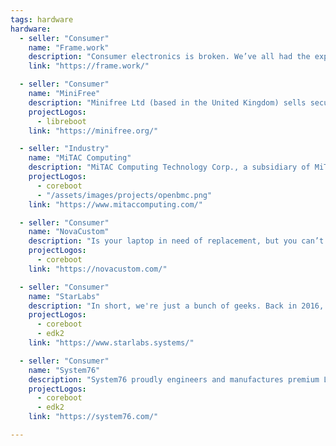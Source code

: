 ```yaml
---
tags: hardware
hardware:
  - seller: "Consumer"
    name: "Frame.work"
    description: "Consumer electronics is broken. We’ve all had the experience of a busted screen, button, or connector that can’t be fixed, battery life degrading without a path for replacement, or being unable to add more storage when full. Individually, this is irritating and requires us to make unnecessary and expensive purchases of new products to get around what should be easy problems to solve. Globally though, it’s much worse. We create over fifty million tons of e-waste each year. That’s 6 kg or 13 lb per person on earth per year, made up of our former devices. We need to improve recyclability, but the biggest impact we can make is generating less waste to begin with by making our products last longer."
    link: "https://frame.work/"

  - seller: "Consumer"
    name: "MiniFree"
    description: "Minifree Ltd (based in the United Kingdom) sells secure, high quality computer systems with Free, Libre, Open Source Software (FOSS) pre-installed. Libreboot BIOS/UEFI replacement (based on coreboot) and encrypted Debian GNU+Linux OS pre-installed (KDE Plasma desktop environment), with full driver support, or other Linux distro / FreeBSD / NetBSD at your request. These machines are intended for security-conscious people who also believe in the ideals of the free software movement, and want something easy to use. Perfect for privacy software like Tor Browser or Tails; you can also run Qubes OS on these machines."
    projectLogos:
      - libreboot
    link: "https://minifree.org/"

  - seller: "Industry"
    name: "MiTAC Computing"
    description: "MiTAC Computing Technology Corp., a subsidiary of MiTAC Holdings, delivers comprehensive, energy-efficient server solutions backed by industry expertise dating back to the 1990s. Specializing in AI, high-performance computing (HPC), and cloud servers, MiTAC Computing applies rigorous methods to ensure uncompromising quality—not just at the barebone level, but more importantly, at the system and rack levels, where true performance and integration matter most. This commitment to quality at every level sets MiTAC Computing apart from others in the industry."
    projectLogos:
      - coreboot
      - "/assets/images/projects/openbmc.png"
    link: "https://www.mitaccomputing.com/"

  - seller: "Consumer"
    name: "NovaCustom"
    description: "Is your laptop in need of replacement, but you can’t find the right laptop? Do the standard laptops not meet your needs or do you prefer to configure your laptop yourself? In each of these cases, building your own laptop is the solution. By configuring your own laptop, you can decide how big the screen will be, what software will be installed and how much memory it will have."
    projectLogos:
      - coreboot
    link: "https://novacustom.com/"

  - seller: "Consumer"
    name: "StarLabs"
    description: "In short, we're just a bunch of geeks. Back in 2016, Star Labs was formed in a pub. We all depended on using Linux, all with different laptops and all with different complaints about them. It always perplexed us that a laptop had never been made specifically for Linux. Whilst many had been 'converted' to run Linux - they seldom offered the experience that macOS and Windows users had. So, after a few pints, we decided to make one."
    projectLogos:
      - coreboot
      - edk2
    link: "https://www.starlabs.systems/"

  - seller: "Consumer"
    name: "System76"
    description: "System76 proudly engineers and manufactures premium Linux computers and keyboards at our factory in Denver, Colorado. Our user-driven products, alongside Pop!_OS, give creators, makers, and builders the means to bring forth the future."
    projectLogos:
      - coreboot
      - edk2
    link: "https://system76.com/"

---
```

